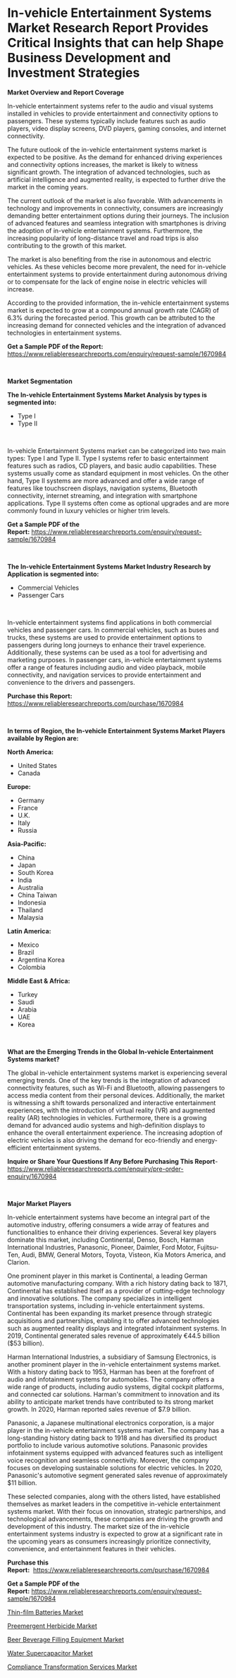 <p><h1>In-vehicle Entertainment Systems Market Research Report Provides Critical Insights that can help Shape Business Development and Investment Strategies</h1></p><p><strong>Market Overview and Report Coverage</strong></p>
<p><p>In-vehicle entertainment systems refer to the audio and visual systems installed in vehicles to provide entertainment and connectivity options to passengers. These systems typically include features such as audio players, video display screens, DVD players, gaming consoles, and internet connectivity.</p><p>The future outlook of the in-vehicle entertainment systems market is expected to be positive. As the demand for enhanced driving experiences and connectivity options increases, the market is likely to witness significant growth. The integration of advanced technologies, such as artificial intelligence and augmented reality, is expected to further drive the market in the coming years.</p><p>The current outlook of the market is also favorable. With advancements in technology and improvements in connectivity, consumers are increasingly demanding better entertainment options during their journeys. The inclusion of advanced features and seamless integration with smartphones is driving the adoption of in-vehicle entertainment systems. Furthermore, the increasing popularity of long-distance travel and road trips is also contributing to the growth of this market.</p><p>The market is also benefiting from the rise in autonomous and electric vehicles. As these vehicles become more prevalent, the need for in-vehicle entertainment systems to provide entertainment during autonomous driving or to compensate for the lack of engine noise in electric vehicles will increase.</p><p>According to the provided information, the in-vehicle entertainment systems market is expected to grow at a compound annual growth rate (CAGR) of 6.3% during the forecasted period. This growth can be attributed to the increasing demand for connected vehicles and the integration of advanced technologies in entertainment systems.</p></p>
<p><strong>Get a Sample PDF of the Report:</strong> <a href="https://www.reliableresearchreports.com/enquiry/request-sample/1670984">https://www.reliableresearchreports.com/enquiry/request-sample/1670984</a></p>
<p>&nbsp;</p>
<p><strong>Market Segmentation</strong></p>
<p><strong>The In-vehicle Entertainment Systems Market Analysis by types is segmented into:</strong></p>
<p><ul><li>Type I</li><li>Type II</li></ul></p>
<p>&nbsp;</p>
<p><p>In-vehicle Entertainment Systems market can be categorized into two main types: Type I and Type II. Type I systems refer to basic entertainment features such as radios, CD players, and basic audio capabilities. These systems usually come as standard equipment in most vehicles. On the other hand, Type II systems are more advanced and offer a wide range of features like touchscreen displays, navigation systems, Bluetooth connectivity, internet streaming, and integration with smartphone applications. Type II systems often come as optional upgrades and are more commonly found in luxury vehicles or higher trim levels.</p></p>
<p><strong>Get a Sample PDF of the Report:</strong>&nbsp;<a href="https://www.reliableresearchreports.com/enquiry/request-sample/1670984">https://www.reliableresearchreports.com/enquiry/request-sample/1670984</a></p>
<p>&nbsp;</p>
<p><strong>The In-vehicle Entertainment Systems Market Industry Research by Application is segmented into:</strong></p>
<p><ul><li>Commercial Vehicles</li><li>Passenger Cars</li></ul></p>
<p>&nbsp;</p>
<p><p>In-vehicle entertainment systems find applications in both commercial vehicles and passenger cars. In commercial vehicles, such as buses and trucks, these systems are used to provide entertainment options to passengers during long journeys to enhance their travel experience. Additionally, these systems can be used as a tool for advertising and marketing purposes. In passenger cars, in-vehicle entertainment systems offer a range of features including audio and video playback, mobile connectivity, and navigation services to provide entertainment and convenience to the drivers and passengers.</p></p>
<p><strong>Purchase this Report:</strong>&nbsp; <a href="https://www.reliableresearchreports.com/purchase/1670984">https://www.reliableresearchreports.com/purchase/1670984</a></p>
<p>&nbsp;</p>
<p><strong>In terms of Region, the In-vehicle Entertainment Systems Market Players available by Region are:</strong></p>
<p>
    <p> <strong> North America: </strong>
        <ul>
            <li>United States</li>
            <li>Canada</li>
        </ul>
        </p> 
    <p> <strong> Europe: </strong>
        <ul>
            <li>Germany</li>
            <li>France</li>
            <li>U.K.</li>
            <li>Italy</li>
            <li>Russia</li>
        </ul>
        </p> 
    <p> <strong> Asia-Pacific: </strong>
        <ul>
            <li>China</li>
            <li>Japan</li>
            <li>South Korea</li>
            <li>India</li>
            <li>Australia</li>
            <li>China Taiwan</li>
            <li>Indonesia</li>
            <li>Thailand</li>
            <li>Malaysia</li>
        </ul>
        </p> 
    <p> <strong> Latin America: </strong>
        <ul>
            <li>Mexico</li>
            <li>Brazil</li>
            <li>Argentina Korea</li>
            <li>Colombia</li>
        </ul>
        </p> 
    <p> <strong> Middle East & Africa: </strong>
        <ul>
            <li>Turkey</li>
            <li>Saudi</li>
            <li>Arabia</li>
            <li>UAE</li>
            <li>Korea</li>
        </ul>
    </p>
    </p>
<p>&nbsp;</p>
<p><strong>What are the Emerging Trends in the Global In-vehicle Entertainment Systems market?</strong></p>
<p><p>The global in-vehicle entertainment systems market is experiencing several emerging trends. One of the key trends is the integration of advanced connectivity features, such as Wi-Fi and Bluetooth, allowing passengers to access media content from their personal devices. Additionally, the market is witnessing a shift towards personalized and interactive entertainment experiences, with the introduction of virtual reality (VR) and augmented reality (AR) technologies in vehicles. Furthermore, there is a growing demand for advanced audio systems and high-definition displays to enhance the overall entertainment experience. The increasing adoption of electric vehicles is also driving the demand for eco-friendly and energy-efficient entertainment systems.</p></p>
<p><strong>Inquire or Share Your Questions If Any Before Purchasing This Report</strong>- <a href="https://www.reliableresearchreports.com/enquiry/pre-order-enquiry/1670984">https://www.reliableresearchreports.com/enquiry/pre-order-enquiry/1670984</a></p>
<p>&nbsp;</p>
<p><strong>Major Market Players</strong></p>
<p><p>In-vehicle entertainment systems have become an integral part of the automotive industry, offering consumers a wide array of features and functionalities to enhance their driving experiences. Several key players dominate this market, including Continental, Denso, Bosch, Harman International Industries, Panasonic, Pioneer, Daimler, Ford Motor, Fujitsu-Ten, Audi, BMW, General Motors, Toyota, Visteon, Kia Motors America, and Clarion.</p><p>One prominent player in this market is Continental, a leading German automotive manufacturing company. With a rich history dating back to 1871, Continental has established itself as a provider of cutting-edge technology and innovative solutions. The company specializes in intelligent transportation systems, including in-vehicle entertainment systems. Continental has been expanding its market presence through strategic acquisitions and partnerships, enabling it to offer advanced technologies such as augmented reality displays and integrated infotainment systems. In 2019, Continental generated sales revenue of approximately €44.5 billion ($53 billion).</p><p>Harman International Industries, a subsidiary of Samsung Electronics, is another prominent player in the in-vehicle entertainment systems market. With a history dating back to 1953, Harman has been at the forefront of audio and infotainment systems for automobiles. The company offers a wide range of products, including audio systems, digital cockpit platforms, and connected car solutions. Harman's commitment to innovation and its ability to anticipate market trends have contributed to its strong market growth. In 2020, Harman reported sales revenue of $7.9 billion.</p><p>Panasonic, a Japanese multinational electronics corporation, is a major player in the in-vehicle entertainment systems market. The company has a long-standing history dating back to 1918 and has diversified its product portfolio to include various automotive solutions. Panasonic provides infotainment systems equipped with advanced features such as intelligent voice recognition and seamless connectivity. Moreover, the company focuses on developing sustainable solutions for electric vehicles. In 2020, Panasonic's automotive segment generated sales revenue of approximately $11 billion.</p><p>These selected companies, along with the others listed, have established themselves as market leaders in the competitive in-vehicle entertainment systems market. With their focus on innovation, strategic partnerships, and technological advancements, these companies are driving the growth and development of this industry. The market size of the in-vehicle entertainment systems industry is expected to grow at a significant rate in the upcoming years as consumers increasingly prioritize connectivity, convenience, and entertainment features in their vehicles.</p></p>
<p><strong>Purchase this Report:</strong>&nbsp;&nbsp;<a href="https://www.reliableresearchreports.com/purchase/1670984">https://www.reliableresearchreports.com/purchase/1670984</a></p>
<p></p>
<p><strong>Get a Sample PDF of the Report:</strong>&nbsp;<a href="https://www.reliableresearchreports.com/enquiry/request-sample/1670984">https://www.reliableresearchreports.com/enquiry/request-sample/1670984</a></p>
<p><p><a href="https://medium.com/@rogerking1949/thin-film-batteries-market-report-reveals-the-latest-trends-and-growth-opportunities-of-this-market-a2225b3e263b">Thin-film Batteries Market</a></p><p><a href="https://github.com/castoriffic/Market-Research-Report-List-1/blob/main/preemergent-herbicide-market.md">Preemergent Herbicide Market</a></p><p><a href="https://www.linkedin.com/pulse/beer-beverage-filling-equipment-market-research/">Beer Beverage Filling Equipment Market</a></p><p><a href="https://medium.com/@elisamohr1910/water-supercapacitor-market-size-and-market-trends-complete-industry-overview-2023-to-2030-4a59936ee463">Water Supercapacitor Market</a></p><p><a href="https://www.linkedin.com/pulse/compliance-transformation-services-market-size-growth/">Compliance Transformation Services Market</a></p></p>